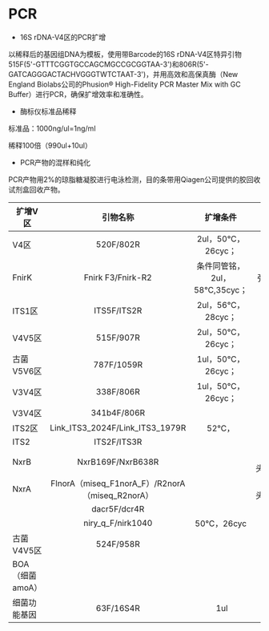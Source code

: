 # PCR
- 16S rDNA-V4区的PCR扩增

以稀释后的基因组DNA为模板，使用带Barcode的16S rDNA-V4区特异引物515F(5'-GTTTCGGTGCCAGCMGCCGCGGTAA-3')和806R(5'-GATCAGGGACTACHVGGGTWTCTAAT-3')，并用高效和高保真酶（New England Biolabs公司的Phusion® High-Fidelity PCR Master Mix with GC Buffer）进行PCR，确保扩增效率和准确性。

- 酶标仪标准品稀释

标准品：1000ng/ul=1ng/ml

稀释100倍（990ul+10ul）




- PCR产物的混样和纯化

PCR产物用2%的琼脂糖凝胶进行电泳检测，目的条带用Qiagen公司提供的胶回收试剂盒回收产物。


| 扩增V区 | 引物名称 | 扩增条件 | 备注 |
| ------------- |:-------------:| :-------------:| :-------------:|
| V4区 | 520F/802R | 2ul，50℃，26cyc；		
| FnirK | Fnirk F3/Fnirk-R2 | 条件同管铭，2ul，58℃,35cyc； | 弥散条带		
| ITS1区 | ITS5F/ITS2R | 2ul，56℃，28cyc；		
| V4V5区 | 515F/907R | 2ul，50℃，26cyc；		
| 古菌V5V6区 | 787F/1059R | 1ul，50℃，26cyc； | 无接头
| V3V4区 | 338F/806R | 1ul，50℃，26cyc；	
| V3V4区 | 341b4F/806R | 
| ITS2区 | Link_ITS3_2024F/Link_ITS3_1979R | 52℃， | 500bp
| ITS2 | ITS2F/ITS3R |  | 600bp
| NxrB | NxrB169F/NxrB638R |  | 无接头,500bp
| NxrA | FlnorA（miseq_F1norA_F）/R2norA（miseq_R2norA） |  | 无接头,350bp
|  | dacr5F/dcr4R |  | 750bp
|  | niry_q_F/nirk1040 | 50℃，26cyc | 500bp
| 古菌V4V5区 | 524F/958R |   | 500bp
| BOA（细菌amoA） |  |  | 
| 细菌功能基因 | 63F/16S4R |  1ul | 
